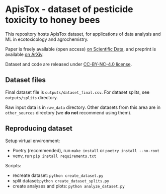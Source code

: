 # ApisTox - dataset of pesticide toxicity to honey bees

This repository hosts ApisTox dataset, for applications of data analysis and ML in
ecotoxicology and agrochemistry.

Paper is freely available (open access) [on Scientific Data](https://www.nature.com/articles/s41597-024-04232-w),
and preprint is available [on ArXiv](https://arxiv.org/abs/2404.16196).

Dataset and code are released under [CC-BY-NC-4.0 license](https://creativecommons.org/licenses/by-nc/4.0/).

## Dataset files

Final dataset file is `outputs/dataset_final.csv`. For dataset splits, see
`outputs/splits` directory.

Raw input data is in `raw_data` directory. Other datasets from this area are
in `other_sources` directory (we **do not** recommend using them).

## Reproducing dataset

Setup virtual environment:
- Poetry (recommended), run `make install` or `poetry install --no-root`
- venv, run `pip install requirements.txt`

Scripts:
- recreate dataset: `python create_dataset.py`
- split dataset:`python create_dataset_splits.py`
- create analyses and plots: `python analyze_dataset.py`
